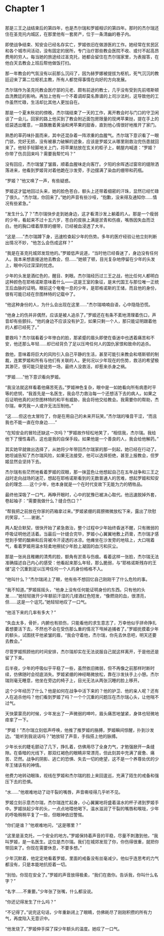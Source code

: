 # Chapter 1

<br>
那是三王之战结束后的第四年，也是杰尔瑞和罗姬相识的第四年。那时的杰尔瑞还住在圣克托内城区，在那里他有一套房产，位于一条清幽的巷子内。

即使战争结束、知安会已经名存实亡，罗姬依旧在做游医的工作。她经常在贫民区和各个城市间活动，没有固定的居所，专门治疗那些教会医院不收、或付不起高昂费用的穷人。每当她的旅途经过圣克托，她都会留住在杰尔瑞家里，为表报答，在他白天去教会上班后帮他做饭打扫。

那一年教会的气氛没有以前那么沉闷了，因为赫罗娜被提拔为枢机，死气沉沉的教廷迎来了第二位枢机主教，所有人都觉得事情在向好的方向发展。

杰尔瑞作为圣克托教会医疗部的元老、颇有前途的教士，几乎没有受到先前塔斯顿血洗教廷的影响。再加上他有一个不着调却莫名靠谱的上司沙法利，这导致他的工作虽然忙碌，生活却比其他人更加自在。

那是一个夏末秋初的傍晚，杰尔瑞结束了一天的工作，离开教会时与门口的守卫闲谈了一会儿。回家的路上他买到了教会附近面包房限量的现烤苹果挞，提在手上的纸袋透出暖意，一路飘散着黄油和烤苹果的甜香，直到他心情很好地推开了家门。

熟悉的草药味扑面而来，其中还混杂着一阵浓重的血腥气。杰尔瑞下意识看了一眼门锁，完好无损，没有被暴力破解的迹象，应该是罗姬又从哪里刚救治完伤患就回来了。他轻手轻脚地关上门，将苹果挞放在玄关的柜子上，朝屋内喊道：“罗姬？你带了伤员回来吗？需要我帮忙吗？”

没有回应，杰尔瑞皱了皱眉，顺着血腥味走向客厅。夕阳的余晖透过窗帘的缝隙洒落进来，他看到罗姬背对着他跪在沙发旁，手边摆满了染血的绷带和药瓶。

“罗姬？”他又唤了一声，有些疑惑。

罗姬这才猛地回过头来，她的脸色苍白，额头上还带着细密的汗珠，显然已经忙碌了很久。“杰尔瑞，你回来了。”她的声音有些沙哑，“抱歉，没来得及通知你……情况有些紧急。”

“发生什么了？”杰尔瑞快步走到她身边，这才看清沙发上躺着的人。那是一个瘦弱的少年，看起来不过十五六岁，苍白的皮肤上满是淤青和伤痕，嘴唇因失血而泛白。他的胸口缠着厚厚的绷带，已经被血浸透了大半。

“这是……”杰尔瑞蹲下身，迅速检查起少年的伤势。多年的医疗经验让他立刻判断出情况不妙，“他怎么会伤成这样？”

“我是在圣克托城郊发现他的。”罗姬低声说道，“当时他已经昏迷了，身边没有任何人。我本来想直接送他去教会，但……”她顿了顿，目光复杂地停留在少年的头发上，眼中闪过深深的忧虑。

少年的头发是酒红色的，醒目、刺眼。杰尔瑞经历过三王之战，他比任何人都明白这种颜色在耶格诺斯意味着什么——这是王室的象征，是末代国王与那位唯一正统王后血脉的证明。眼前这个奄奄一息的少年，是耶格诺斯的王储，而且他的身份，很有可能已经在奈图林特的记载中了。

“他这种身份的人，为什么会出现在这里……”杰尔瑞喃喃自语，心中隐隐恐慌。

“他身上的伤并非偶然，应该是被人追杀了。”罗姬还在有条不紊地清理着伤口，声音却有些颤抖，“他的身边不应该没有护卫，如果只剩一个人，那只能证明跟着他的人都已经死了。”

要救吗？杰尔瑞看着少年惨白的脸，那紧蹙的眉头即使在昏迷中也透着痛苦和不安，他还那么年轻……却已经背负了足以压垮任何人的国仇家恨和致命的追杀。

救他，意味着将巨大的风险引入自己平静的生活，甚至可能引来教会和塔斯顿的制裁，连累罗姬和所有与他们有关联的人。更何况以少年现在的伤势，救活的希望极其渺茫，很可能只是徒劳一场，最终人没救活，却惹来杀身之祸。

“罗姬……”他下意识看向罗姬。

“我没法就这样看着他痛苦死去。”罗姬神色复杂，眼中是一如她看向所有病患时平等的悲悯，“我首先是一名医生，我会尽力救治每一个还想活下去的病人。如果之后证明他真的对奈图林特的和平有威胁，我会将他交给教会。我需要你的帮助，杰尔瑞，单凭我一人或许无法压制他。”

“这……但这也太冒险了，你是在用自己的未来开玩笑。”杰尔瑞的嗓音干涩，“而且我也不能一直在你身边……”

“在知安会的冒险还缺这一次吗？”罗姬故作轻松地笑了，“相信我，杰尔瑞。我给他下了慢性毒药，这也是我的自保手段。如果他是一个善良的人，我会给他解药。”

其实她早就做出选择了，从她将少年带回杰尔瑞家的那一刻起，她已经在行动了。她坦诚告知了杰尔瑞风险，如果无法接受，他可以选择拒绝，甚至上报教会，但罗姬显然会坚持下去。

杰尔瑞有些茫然地看着罗姬的双眼，那一抹蓝色让他想起自己在五年战争和三王之战时走向战场的迷茫，想起在耶格诺斯看到的无数普通人的苦难，想起罗姬和知安会的理念……这个少年，他本身就是一个在时代变故下无能为力的牺牲品。

最终他深吸了一口气，再睁开眼时，心中的犹豫已被决心取代。他迅速脱掉外套，卷起袖子：“需要我做什么？缝合伤口？”

“帮我把之前放在你家的药箱拿过来。”罗姬紧绷的肩膀微微放松下来，露出了欣慰的笑容，“……谢谢。”

两人配合默契，很快开始了紧急救治，整个过程中少年始终昏迷不醒，只有微弱的呼吸证明他还活着。当最后一针缝合完毕，罗姬小心翼翼地敷上药膏，杰尔瑞才感觉到手臂的酸麻和后背被冷汗浸透的冰凉。他瘫坐在沙发旁的地毯上，大口喘着气，看着罗姬用温水轻柔地擦拭少年脸上凝固的血污和灰尘。

那是一张尚且稚嫩的清秀的脸，额角有淤青与伤痕。看着这样一张脸，杰尔瑞无法准确描述自己内心的感受：他看起来那么年轻，那么脆弱，与“耶格诺斯残存的王储”这个沉重到足以压垮任何一个人的身份格格不入。

“他叫什么？”杰尔瑞闭上了眼，他有些不想回忆自己刚刚干了什么危险的事。

“我不知道。”罗姬摇摇头，“他身上没有任何能证明身份的东西。只有他的头发……”她轻轻拨开少年额前汗湿的几缕酒红色短发，“像燃烧的血，很漂亮，但……这是一个诅咒。”她轻轻地叹了一口气。

“他活下来的几率有多大？”

“失血太多，骨折，内腑也有损伤，只能看他的求生意志了，万幸他似乎拼命挣扎着想要活下去，不然也不会在受伤那么重的情况下甩掉追捕者了。”罗姬抚摸着少年的额头，试图抚平他紧皱的眉，“我会守着他，杰尔瑞，你先去休息吧，明天还要去教会。”

尽管罗姬照顾他的时间安排，杰尔瑞却实在无法说服自己就这样离开，于是他还是留了下来。

后半夜，少年的呼吸似乎平稳了一些，虽然依旧微弱，但不再像之前那样时断时续，仿佛随时会彻底消失。罗姬紧绷的神经略微放松，靠在沙发扶手上小憩。杰尔瑞则毫无睡意，他坐在旁边的椅子上，目光无法从两张沉睡的脸上移开。

这个少年经历了什么？他是如何在战争中活下来的？他的护卫、他的亲人呢？还有人在追杀他吗？他们看到罗姬了吗？一个个沉重的问题压在杰尔瑞心头，让他喘不过气。

天快蒙蒙亮的时候，少年发出了一声微弱的呻吟，眉头痛苦地皱紧，身体也轻微地痉挛了一下。

“罗姬！”杰尔瑞立刻低声呼唤，他推了推罗姬的胳膊，罗姬瞬间惊醒，扑到沙发边。“能听到我说话吗？”她放轻了声音，手指搭上他的脉搏。

少年长长的睫毛颤动了几下，挣扎着，仿佛用尽了全身力气，才勉强掀开一条缝隙。在昏暗的光线下，那双红褐色的眼睛非常漂亮，但此刻其中充满了疲惫、痛苦、茫然。战争的阴影、逃亡的恐惧、失去一切的绝望，这不是一个养尊处优的少年王储该有的神情。

他费力地转动眼珠，视线在罗姬和杰尔瑞的脸上来回逡巡，充满了陌生的戒备和强压下去的恐惧。

“水……”他艰难地动了动干裂的嘴唇，声音嘶哑得几乎听不见。

罗姬立刻示意杰尔瑞，杰尔瑞连忙起身，小心翼翼地将盛着温水的杯子递到罗姬手中。罗姬扶起少年的头，一点点地喂他喝下。温水滋润了干裂的嘴唇和喉咙，少年的呼吸稍稍平复了一些，但眼神依旧警惕。

“你们是谁？”他艰难地问，“这是哪里？”

“这里是圣克托，一个安全的地方。”罗姬保持着声音的平稳，尽量不刺激到他，“我叫罗姬，是一名医生。这位是杰尔瑞。我们在城郊发现了你，你伤得很重，就把你带回来了。你现在需要休息，不要多想。”

少年沉默着，他定定地看着罗姬，里面的戒备没有丝毫减少。他似乎连思考的力气都没有，只是本能地抗拒着一切。

“别怕，你现在安全了。”罗姬的声音放得极柔，“我们在救你。告诉我，你叫什么名字？”

“名字……不重要。”少年张了张嘴，什么都没说。

“你还记得发生了什么吗？”

“不记得了。”说完这句话，少年重新闭上了眼睛，仿佛耗尽了刚刚积攒的所有力气，再度陷入无意识中。

“他发烧了。”罗姬伸手探了探少年额头的温度。她叹了一口气。
